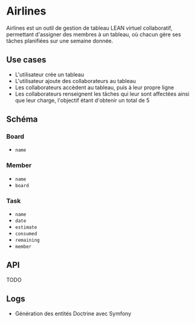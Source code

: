 # Airlines

Airlines est un outil de gestion de tableau LEAN virtuel collaboratif, permettant d'assigner des membres à un tableau, où chacun gère ses tâches planifiées sur une semaine donnée.

## Use cases

- L'utilisateur crée un tableau
- L'utilisateur ajoute des collaborateurs au tableau
- Les collaborateurs accèdent au tableau, puis à leur propre ligne
- Les collaborateurs renseignent les tâches qui leur sont affectées ainsi que leur charge, l'objectif étant d'obtenir un total de 5

## Schéma

### Board

- `name`

### Member

- `name`
- `board`

### Task

- `name`
- `date`
- `estimate`
- `consumed`
- `remaining`
- `member`

## API

TODO

## Logs

- Génération des entités Doctrine avec Symfony